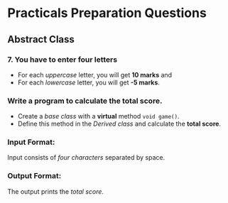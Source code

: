 # Practicals Preparation Questions
## **Abstract Class**

### 7. You have to enter four letters
  - For each *uppercase* letter, you will get **10 marks** and
  - For each *lowercase* letter, you will get **-5 marks**.

### Write a program to calculate the total score.

  - Create a *base class* with a **virtual** method `void game()`.
  - Define this method in the *Derived class* and calculate the **total score**.

### **Input Format:**
Input consists of *four characters* separated by space.

### **Output Format:**
The output prints the *total score*.
